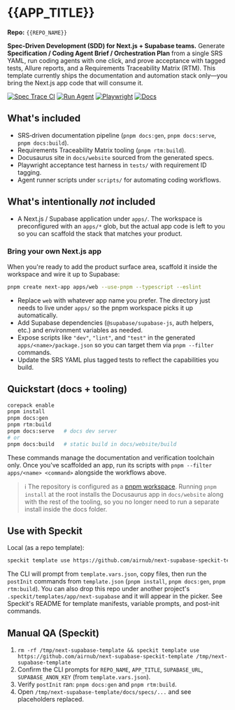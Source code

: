 # {{APP_TITLE}}

**Repo:** `{{REPO_NAME}}`

**Spec‑Driven Development (SDD) for Next.js + Supabase teams.** Generate **Specification / Coding Agent Brief / Orchestration Plan** from a single SRS YAML, run coding agents with one click, and prove acceptance with tagged tests, Allure reports, and a Requirements Traceability Matrix (RTM). This template currently ships the documentation and automation stack only—you bring the Next.js app code that will consume it.

[![Spec Trace CI](https://img.shields.io/badge/ci-spec--trace-blue)](#)
[![Run Agent](https://img.shields.io/badge/action-run%20agent-brightgreen)](#)
[![Playwright](https://img.shields.io/badge/tests-playwright-informational)](#)
[![Docs](https://img.shields.io/badge/docs-docusaurus-lightgrey)](#)

## What's included

- SRS‑driven documentation pipeline (`pnpm docs:gen`, `pnpm docs:serve`, `pnpm docs:build`).
- Requirements Traceability Matrix tooling (`pnpm rtm:build`).
- Docusaurus site in `docs/website` sourced from the generated specs.
- Playwright acceptance test harness in `tests/` with requirement ID tagging.
- Agent runner scripts under `scripts/` for automating coding workflows.

## What's intentionally _not_ included

- A Next.js / Supabase application under `apps/`. The workspace is preconfigured with an `apps/*` glob, but the actual app code is left to you so you can scaffold the stack that matches your product.

### Bring your own Next.js app

When you're ready to add the product surface area, scaffold it inside the workspace and wire it up to Supabase:

```bash
pnpm create next-app apps/web --use-pnpm --typescript --eslint
```

- Replace `web` with whatever app name you prefer. The directory just needs to live under `apps/` so the pnpm workspace picks it up automatically.
- Add Supabase dependencies (`@supabase/supabase-js`, auth helpers, etc.) and environment variables as needed.
- Expose scripts like `"dev"`, `"lint"`, and `"test"` in the generated `apps/<name>/package.json` so you can target them via `pnpm --filter` commands.
- Update the SRS YAML plus tagged tests to reflect the capabilities you build.

## Quickstart (docs + tooling)

```bash
corepack enable
pnpm install
pnpm docs:gen
pnpm rtm:build
pnpm docs:serve   # docs dev server
# or
pnpm docs:build   # static build in docs/website/build
```

These commands manage the documentation and verification toolchain only. Once you've scaffolded an app, run its scripts with `pnpm --filter apps/<name> <command>` alongside the workflows above.

> ℹ️ The repository is configured as a [pnpm workspace](https://pnpm.io/workspaces). Running `pnpm install` at the root installs the Docusaurus app in `docs/website` along with the rest of the tooling, so you no longer need to run a separate install inside the docs folder.

## Use with Speckit

Local (as a repo template):
```sh
speckit template use https://github.com/airnub/next-supabase-speckit-template ./starter
```

The CLI will prompt from `template.vars.json`, copy files, then run the `postInit` commands from `template.json` (`pnpm install`, `pnpm docs:gen`, `pnpm rtm:build`). You can also drop this repo under another project's `.speckit/templates/app/next-supabase` and it will appear in the picker. See Speckit's README for template manifests, variable prompts, and post-init commands.

## Manual QA (Speckit)

1. `rm -rf /tmp/next-supabase-template && speckit template use https://github.com/airnub/next-supabase-speckit-template /tmp/next-supabase-template`
2. Confirm the CLI prompts for `REPO_NAME`, `APP_TITLE`, `SUPABASE_URL`, `SUPABASE_ANON_KEY` (from `template.vars.json`).
3. Verify `postInit` ran: `pnpm docs:gen` and `pnpm rtm:build`.
4. Open `/tmp/next-supabase-template/docs/specs/...` and see placeholders replaced.
